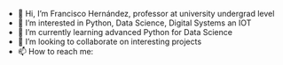 - 👋 Hi, I’m Francisco Hernández, professor at university undergrad level
- 👀 I’m interested in Python, Data Science, Digital Systems an IOT
- 🌱 I’m currently learning advanced Python for Data Science
- 💞️ I’m looking to collaborate on interesting projects 
- 📫 How to reach me: 


